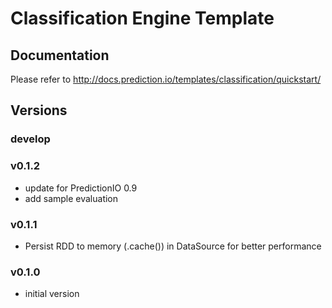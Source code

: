 # Classification Engine Template

## Documentation

Please refer to http://docs.prediction.io/templates/classification/quickstart/

## Versions

### develop

### v0.1.2

- update for PredictionIO 0.9
- add sample evaluation

### v0.1.1

- Persist RDD to memory (.cache()) in DataSource for better performance

### v0.1.0

- initial version
